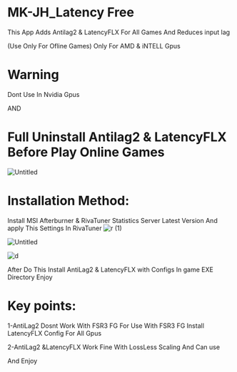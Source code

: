 # MK-JH_Latency Free

This App Adds Antilag2 & LatencyFLX For All Games And Reduces input lag

(Use Only For Ofline Games)
Only For AMD & iNTELL Gpus

# Warning

Dont Use In Nvidia Gpus

AND

# Full Uninstall Antilag2 & LatencyFLX Before Play Online Games
![Untitled](https://github.com/user-attachments/assets/360550c4-bf61-4b79-9cba-f6f87c5932f5)


# Installation Method:
Install MSI Afterburner & RivaTuner Statistics Server Latest Version
And
apply This Settings In RivaTuner 
![r (1)](https://github.com/user-attachments/assets/fd66169c-b97c-48d7-8f7a-6b0fd629341d)

![Untitled](https://github.com/user-attachments/assets/478ff3d1-6ba4-4c3f-91fe-cce0d9e33e1b)

![d](https://github.com/user-attachments/assets/5afa16e2-40c8-4630-9907-3a98cf2f8fdd)

After Do This
Install AntiLag2 & LatencyFLX with Configs In game EXE Directory
Enjoy

# Key points:

1-AntiLag2 Dosnt Work With FSR3 FG For Use With FSR3 FG Install LatencyFLX Config For All Gpus

2-AntiLag2 &LatencyFLX Work Fine With LossLess Scaling And Can use 

And Enjoy
